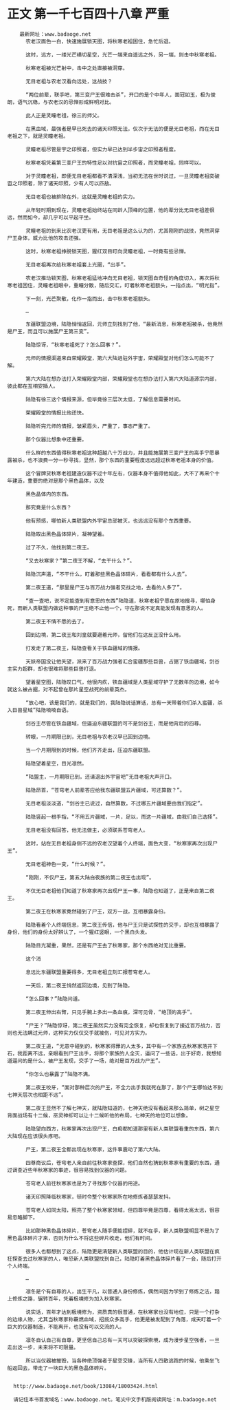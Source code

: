 # 正文 第一千七百四十八章 严重
        最新网址：www.badaoge.net
          农老汉面色一白，快速施展锁天图，将秋寒老祖困住，急忙后退。
      
          这时，远方，一缕光芒横切星空，光芒一端来自遥远之外，另一端，则击中秋寒老祖。
      
          秋寒老祖被光芒射中，击中之处直接被洞穿。
      
          无目老祖与农老汉看向远处，这战技？
      
          “两位前辈，联手吧，第三变尸王很难击杀”，开口的是个中年人，面冠如玉，极为俊朗，语气沉稳，与农老汉的忌惮形成鲜明对比。
      
          此人正是灵瞳老祖，徐三的师父。
      
          在黑血域，最强者是早已死去的诸天印照无法，仅次于无法的便是无目老祖，而在无目老祖之下，就是灵瞳老祖。
      
          灵瞳老祖尽管是宇之印照者，但实力早已达到半步宙之印照者程度。
      
          秋寒老祖凭着第三变尸王的特性足以对抗宙之印照者，而灵瞳老祖，同样可以。
      
          对于灵瞳老祖，即便无目老祖都看不清深浅，当初无法在世时说过，一旦灵瞳老祖突破宙之印照者，除了诸天印照，少有人可以匹敌。
      
          无目老祖也被排除在外，这就是灵瞳老祖的实力。
      
          从年轻时期到现在，灵瞳老祖始终站在同龄人顶峰的位置，他的辈分比无目老祖差很远，然而如今，却几乎可以平起平坐。
      
          灵瞳老祖的到来比农老汉更有用，无目老祖是这么认为的，尤其刚刚的战技，竟然洞穿尸王身体，威力比他的攻击还强。
      
          这时，秋寒老祖挣脱锁天图，猩红双目盯向灵瞳老祖，一时竟有些忌惮。
      
          无目老祖再次给秋寒老祖套上光圈，“出手”。
      
          农老汉推动锁天图，秋寒老祖猛地冲向无目老祖，锁天图自奇怪的角度切入，再次将秋寒老祖困住，灵瞳老祖眼中，重瞳分散，随后交汇，盯着秋寒老祖额头，一指点出，“明光指”。
      
          下一刻，光芒聚散，化作一指而出，击中秋寒老祖额头。
      
          …
      
          东疆联盟边境，陆隐悄悄返回，元师立刻找到了他，“最新消息，秋寒老祖被杀，他竟然是尸王，而且可以施展尸王第三变”。
      
          陆隐惊讶，“秋寒老祖死了？怎么回事？”。
      
          元师的情报渠道来自荣耀殿堂，第六大陆进驻外宇宙，荣耀殿堂对他们怎么可能不了解。
      
          第六大陆在想办法打入荣耀殿堂内部，荣耀殿堂也在想办法打入第六大陆道源宗内部，彼此都在互相安插人。
      
          陆隐有徐三这个情报来源，但毕竟徐三层次太低，了解信息需要时间。
      
          荣耀殿堂的情报比他还快。
      
          陆隐听完元师的情报，皱紧眉头，严重了，事态严重了。
      
          那个仪器比想象中还重要。
      
          什么样的东西值得秋寒老祖这种超越八十万战力，并且能施展第三变尸王的高手宁愿暴露被杀，也不浪费一分一秒寻找，显然，那个东西的重要程度远远超过秋寒老祖本身的价值。
      
          这个冒牌货秋寒老祖建造仪器不过十年左右，仪器本身不值得他如此，大不了再来个十年建造，重要的绝对是那个黑色晶体，以及
      
          黑色晶体内的东西。
      
          那究竟是什么东西？
      
          他有预感，哪怕新人类联盟内外宇宙总部被灭，也远远没有那个东西重要。
      
          陆隐取出黑色晶体碎片，凝神望着。
      
          过了不久，他找到第二夜王。
      
          “又去秋寒家？”第二夜王不解，“去干什么？”。
      
          陆隐沉声道，“不干什么，盯着那些黑色晶体碎片，看看都有什么人去”。
      
          第二夜王道，“那里是尸王与百万战力强者交战之地，去看的人多了”。
      
          “查一查吧，说不定能查到有意思的东西”陆隐道，秋寒老祖宁愿在原地搜寻，哪怕身死，而新人类联盟内做这种事的尸王绝不止他一个，守在那说不定真能发现有意思的人。
      
          第二夜王不情不愿的去了。
      
          回到边境，第二夜王和刘皇就要避着元师，留他们在这反正没什么用。
      
          打发走了第二夜王，陆隐查看关于铁血疆域的情报。
      
          天妖帝国没让他失望，派来了百万战力强者汇合蛮疆那些巨兽，占据了铁血疆域，剑谷主实力超群，却也很难将那些巨兽打退。
      
          望着星空图，陆隐叹口气，他很内疚，铁血疆域是人类星域守护了无数年的边境，如今就这么被占据，对不起曾在那片星空战死的前辈英杰。
      
          “放心吧，该是我们的，就是我们的，我陆隐说话算话，总有一天带着你们杀入蛮疆，杀入巨兽星域”陆隐喃喃自语。
      
          剑谷主尽管在铁血疆域，但逼迫东疆联盟的可不是剑谷主，而是他背后的四尊。
      
          转眼，一月期限已到，无目老祖与农老汉早已回到边境。
      
          当一个月期限到的时候，他们齐齐走出，压迫东疆联盟。
      
          陆隐望着星空，目光凛然。
      
          “陆盟主，一月期限已到，还请退出外宇宙吧”无目老祖大声开口。
      
          陆隐昂首，“苍穹老人前辈答应给我东疆联盟五片疆域，可还算数？”。
      
          无目老祖淡淡道，“剑谷主已说过，自然算数，不过哪五片疆域要由我们指定”。
      
          陆隐竖起一根手指，“不用五片疆域，一片，足以，而这一片疆域，由我们自己选择”。
      
          无目老祖没有回答，他无法做主，必须联系苍穹老人。
      
          这时，站在无目老祖身侧不远的农老汉望着个人终端，面色大变，“秋寒家再次出现尸王”。
      
          无目老祖神色一变，“什么时候？”。
      
          “刚刚，不仅尸王，第五大陆白夜族的第二夜王也出现”。
      
          不仅无目老祖他们知道了秋寒家再次出现尸王一事，陆隐也知道了，正是来自第二夜王。
      
          第二夜王在秋寒家竟然碰到了尸王，双方一战，互相暴露身份。
      
          陆隐看着个人终端信息，第二夜王传信，他与尸王只是试探性的交手，却也互相暴露了身份，他们的身份太好辨认了，一个猩红竖眼，一个黑白头发。
      
          陆隐目光凝重，果然，还是有尸王去了秋寒家，那个东西绝对无比重要。
      
          这个消
      
          息远比东疆联盟重要得多，无目老祖立刻汇报苍穹老人。
      
          一天后，第二夜王悄然返回边境，见到了陆隐。
      
          “怎么回事？”陆隐问道。
      
          第二夜王伸出右臂，只见手腕上多出一条血痕，深可见骨，“绝顶的高手”。
      
          “尸王？”陆隐惊讶，第二夜王虽然实力没有完全恢复，却也恢复到了接近百万战力，否则也无法瞒过元师，这种实力仅仅交手就被伤，可见对方实力。
      
          第二夜王道，“无意中碰到的，秋寒家得罪的人太多，其中有一个家族去秋寒家落井下石，我距离不远，亲眼看到尸王出手，将那个家族的人全灭，逼问了一些话，出于好奇，我想知道逼问的是什么，被尸王发现，交手了一场，绝对是百万战力尸王”。
      
          “你怎么也暴露了”陆隐不满。
      
          第二夜王咬牙，“面对那种层次的尸王，不全力出手我就死在那了，那个尸王哪怕达不到七神天层次也相距不远”。
      
          第二夜王显然不了解七神天，就陆隐知道的，七神天绝没有看起来那么简单，树之星空背面战场有十二候，巫灵神却可以让十二候听他的布局，七神天的地位可以想象。
      
          陆隐望向西方，秋寒家再次出现尸王，白痴都知道那里有新人类联盟看重的东西，第六大陆现在应该很头疼吧。
      
          尸王，第二夜王全都出现在秋寒家，这件事震动了第六大陆。
      
          四尊商议后，苍穹老人亲自前往秋寒家查探，他们自然也猜到秋寒家有重要的东西，通过调查近些年秋寒家的事迹，很容易找到仪器的问题。
      
          苍穹老人前往秋寒家也是为了寻找那个仪器的用途。
      
          诸天印照降临秋寒家，顿时令整个秋寒家所在地修炼者瑟瑟发抖。
      
          苍穹老人如同太阳，照亮了整个秋寒家领域，但四尊毕竟是四尊，看得太高太远，很容易忽略脚下。
      
          比如那种黑色晶体碎片，苍穹老人随手便能捏碎，就不在乎，新人类联盟明显不是为了黑色晶体碎片才来，否则为什么不将这些碎片收走，他们有时间。
      
          很多人也都想到了这点，陆隐更是清楚新人类联盟的目的，他估计现在新人类联盟在疯狂探查去过秋寒家的人，唯恐新人类联盟找到自己，陆隐盯着黑色晶体碎片看了一会，随后打开个人终端。
      
          …
      
          凛冬是个有自尊的人，出生平凡，以普通人身份修炼，偶然间因为学到了修炼之法，踏上修炼之路，辗转百年，凭着极境修为加入秋寒家。
      
          说实话，百年才达到极境修为，资质真的很普通，在秋寒家也没有地位，只是一个打杂的边缘人物，尤其当秋寒家称霸燃血域，招揽众多高手，他更是被发配到了角落，成天盯着一个巨大的仪器制造，不能离开，也没有可以交流的人。
      
          凛冬自认自己有自尊，更坚信自己总有一天可以突破探索境，成为漫步星空强者，一旦走出这一步，未来将不可限量。
      
          所以当仪器被摧毁，当各种绝顶强者于星空交锋，当所有人四散逃跑的时候，他乘坐飞船返回去，带走了一块巨大的黑色晶体碎片。
      
      
      http://www.badaoge.net/book/13084/18003424.html
      
      请记住本书首发域名：www.badaoge.net。笔尖中文手机版阅读网址：m.badaoge.net